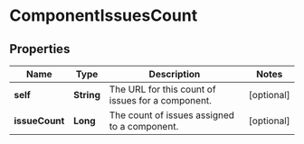 # ComponentIssuesCount

## Properties
Name | Type | Description | Notes
------------ | ------------- | ------------- | -------------
**self** | **String** | The URL for this count of issues for a component. |  [optional]
**issueCount** | **Long** | The count of issues assigned to a component. |  [optional]

